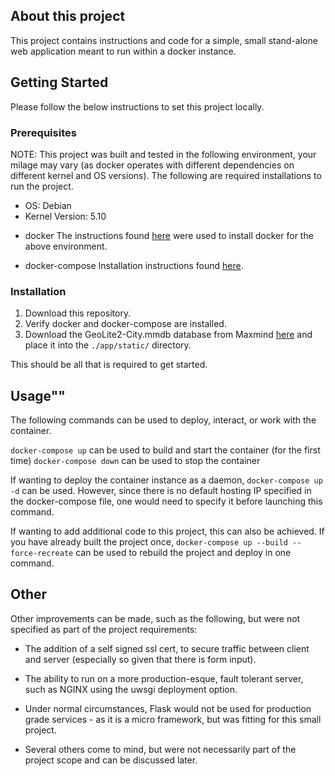 ## About this project

This project contains instructions and code for a simple, small stand-alone web application meant to run within a docker instance.

## Getting Started

Please follow the below instructions to set this project locally.


### Prerequisites

NOTE: This project was built and tested in the following environment, your milage may vary (as docker operates with different dependencies on different kernel and OS versions). The following are required installations to run the project.

- OS: Debian
- Kernel Version: 5.10

* docker 
  The instructions found [here](https://docs.docker.com/engine/install/debian/) were used to install docker for the above environment.

* docker-compose
  Installation instructions found [here](https://docs.docker.com/compose/install/).


### Installation 

1. Download this repository.
2. Verify docker and docker-compose are installed.
3. Download the GeoLite2-City.mmdb database from Maxmind [here](https://www.maxmind.com/en/geolite2/signup?lang=en) and place it into the `./app/static/` directory.

This should be all that is required to get started.

## Usage""

The following commands can be used to deploy, interact, or work with the container.

`docker-compose up` can be used to build and start the container (for the first time)
`docker-compose down` can be used to stop the container

If wanting to deploy the container instance as a daemon, `docker-compose up -d` can be used. However, since there is no default hosting IP specified in the docker-compose file, one would need to specify it before launching this command.

If wanting to add additional code to this project, this can also be achieved. If you have already built the project once, `docker-compose up --build --force-recreate` can be used to rebuild the project and deploy in one command.





## Other

Other improvements can be made, such as the following, but were not specified as part of the project requirements:

- The addition of a self signed ssl cert, to secure traffic between client and server (especially so given that there is form input).

- The ability to run on a more production-esque, fault tolerant server, such as NGINX using the uwsgi deployment option.

- Under normal circumstances, Flask would not be used for production grade services - as it is a micro framework, but was fitting for this small project.

- Several others come to mind, but were not necessarily part of the project scope and can be discussed later.

